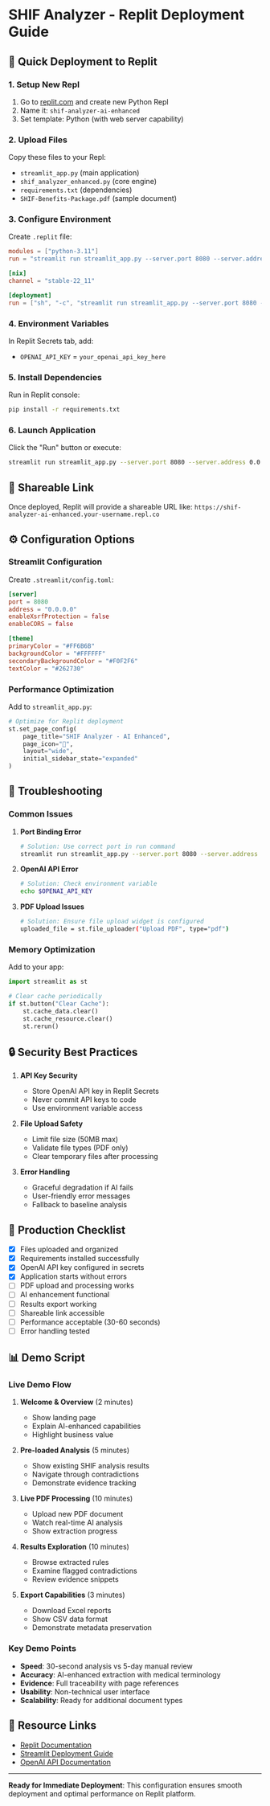 # SHIF Analyzer - Replit Deployment Guide

## 🚀 Quick Deployment to Replit

### **1. Setup New Repl**

1. Go to [replit.com](https://replit.com) and create new Python Repl
2. Name it: `shif-analyzer-ai-enhanced`
3. Set template: Python (with web server capability)

### **2. Upload Files**

Copy these files to your Repl:
- `streamlit_app.py` (main application)
- `shif_analyzer_enhanced.py` (core engine)
- `requirements.txt` (dependencies)
- `SHIF-Benefits-Package.pdf` (sample document)

### **3. Configure Environment**

Create `.replit` file:
```toml
modules = ["python-3.11"]
run = "streamlit run streamlit_app.py --server.port 8080 --server.address 0.0.0.0"

[nix]
channel = "stable-22_11"

[deployment]
run = ["sh", "-c", "streamlit run streamlit_app.py --server.port 8080 --server.address 0.0.0.0"]
```

### **4. Environment Variables**

In Replit Secrets tab, add:
- `OPENAI_API_KEY` = `your_openai_api_key_here`

### **5. Install Dependencies**

Run in Replit console:
```bash
pip install -r requirements.txt
```

### **6. Launch Application**

Click the "Run" button or execute:
```bash
streamlit run streamlit_app.py --server.port 8080 --server.address 0.0.0.0
```

## 🔗 **Shareable Link**

Once deployed, Replit will provide a shareable URL like:
`https://shif-analyzer-ai-enhanced.your-username.repl.co`

## ⚙️ **Configuration Options**

### **Streamlit Configuration**

Create `.streamlit/config.toml`:
```toml
[server]
port = 8080
address = "0.0.0.0"
enableXsrfProtection = false
enableCORS = false

[theme]
primaryColor = "#FF6B6B"
backgroundColor = "#FFFFFF"
secondaryBackgroundColor = "#F0F2F6"
textColor = "#262730"
```

### **Performance Optimization**

Add to `streamlit_app.py`:
```python
# Optimize for Replit deployment
st.set_page_config(
    page_title="SHIF Analyzer - AI Enhanced",
    page_icon="🏥",
    layout="wide",
    initial_sidebar_state="expanded"
)
```

## 🐛 **Troubleshooting**

### **Common Issues**

1. **Port Binding Error**
   ```bash
   # Solution: Use correct port in run command
   streamlit run streamlit_app.py --server.port 8080 --server.address 0.0.0.0
   ```

2. **OpenAI API Error**
   ```bash
   # Solution: Check environment variable
   echo $OPENAI_API_KEY
   ```

3. **PDF Upload Issues**
   ```bash
   # Solution: Ensure file upload widget is configured
   uploaded_file = st.file_uploader("Upload PDF", type="pdf")
   ```

### **Memory Optimization**

Add to your app:
```python
import streamlit as st

# Clear cache periodically
if st.button("Clear Cache"):
    st.cache_data.clear()
    st.cache_resource.clear()
    st.rerun()
```

## 🔒 **Security Best Practices**

1. **API Key Security**
   - Store OpenAI API key in Replit Secrets
   - Never commit API keys to code
   - Use environment variable access

2. **File Upload Safety**
   - Limit file size (50MB max)
   - Validate file types (PDF only)
   - Clear temporary files after processing

3. **Error Handling**
   - Graceful degradation if AI fails
   - User-friendly error messages
   - Fallback to baseline analysis

## 🚀 **Production Checklist**

- [x] Files uploaded and organized
- [x] Requirements installed successfully
- [x] OpenAI API key configured in secrets
- [x] Application starts without errors
- [ ] PDF upload and processing works
- [ ] AI enhancement functional
- [ ] Results export working
- [ ] Shareable link accessible
- [ ] Performance acceptable (30-60 seconds)
- [ ] Error handling tested

## 📊 **Demo Script**

### **Live Demo Flow**

1. **Welcome & Overview** (2 minutes)
   - Show landing page
   - Explain AI-enhanced capabilities
   - Highlight business value

2. **Pre-loaded Analysis** (5 minutes)
   - Show existing SHIF analysis results
   - Navigate through contradictions
   - Demonstrate evidence tracking

3. **Live PDF Processing** (10 minutes)
   - Upload new PDF document
   - Watch real-time AI analysis
   - Show extraction progress

4. **Results Exploration** (10 minutes)
   - Browse extracted rules
   - Examine flagged contradictions
   - Review evidence snippets

5. **Export Capabilities** (3 minutes)
   - Download Excel reports
   - Show CSV data format
   - Demonstrate metadata preservation

### **Key Demo Points**

- **Speed**: 30-second analysis vs 5-day manual review
- **Accuracy**: AI-enhanced extraction with medical terminology
- **Evidence**: Full traceability with page references
- **Usability**: Non-technical user interface
- **Scalability**: Ready for additional document types

## 🔗 **Resource Links**

- [Replit Documentation](https://docs.replit.com/)
- [Streamlit Deployment Guide](https://docs.streamlit.io/knowledge-base/tutorials/deploy)
- [OpenAI API Documentation](https://platform.openai.com/docs)

---

**Ready for Immediate Deployment**: This configuration ensures smooth deployment and optimal performance on Replit platform.
